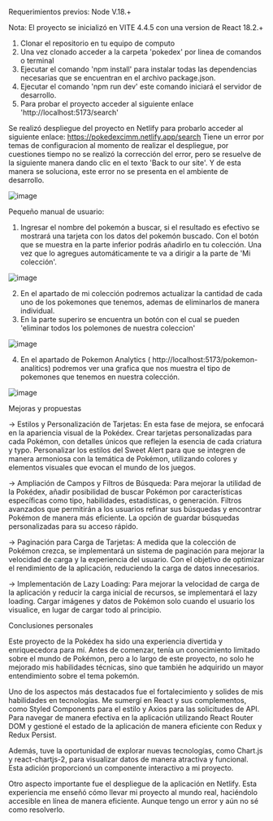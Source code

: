 Requerimientos previos: 
Node V.18.+

Nota: El proyecto se inicializó en VITE 4.4.5 con una version de React 18.2.+

1. Clonar el repositorio en tu equipo de computo
2. Una vez clonado acceder a la carpeta 'pokedex' por linea de comandos o terminal
3. Ejecutar el comando 'npm install' para instalar todas las dependencias necesarias que se encuentran en el archivo package.json.
4. Ejecutar el comando 'npm run dev' este comando iniciará el servidor de desarrollo.
5. Para probar el proyecto acceder al siguiente enlace 'http://localhost:5173/search'


Se realizó despliegue del proyecto en Netlify para probarlo acceder al siguiente enlace: https://pokedexcimm.netlify.app/search
Tiene un error por temas de configuracion al momento de realizar el despliegue, por cuestiones tiempo no se realizó la corrección del error, pero se resuelve de la siguiente manera dando clic en el texto 'Back to our site'. Y de esta manera se soluciona, este error no se presenta en el ambiente de desarrollo.

![image](https://github.com/cesarimm/testreact/assets/29169664/b5275fb8-e37f-4f25-aa0a-8de137ed8c61)

Pequeño manual de usuario:

1. Ingresar el nombre del pokemón a buscar, si el resultado es efectivo se mostrará una tarjeta con los datos del pokemón buscado. Con el botón que se muestra en la parte inferior podrás añadirlo en tu colección.
   Una vez que lo agregues automáticamente te va a dirigir a la parte de 'Mi colección'.

![image](https://github.com/cesarimm/testreact/assets/29169664/40470fe9-6412-4bc5-adb9-c4d5c9cca4cf)

2. En el apartado de mi colección podremos actualizar la cantidad de cada uno de los pokemones que tenemos, ademas de eliminarlos de manera individual.
3. En la parte superiro se encuentra un botón con el cual se pueden 'eliminar todos los polemones de nuestra coleccion'

![image](https://github.com/cesarimm/testreact/assets/29169664/06250db2-c4ba-4d8d-9833-13eae92e47e2)

4. En el apartado de Pokemon Analytics ( http://localhost:5173/pokemon-analitics) podremos ver una grafica que nos muestra el tipo de pokemones que tenemos en nuestra colección.

 ![image](https://github.com/cesarimm/testreact/assets/29169664/5d7b9b99-eded-4835-8207-783e23cda4e9)
 


 Mejoras y propuestas

-> Estilos y Personalización de Tarjetas:
En esta fase de mejora, se enfocará en la apariencia visual de la Pokédex.
Crear tarjetas personalizadas para cada Pokémon, con detalles únicos que reflejen la esencia de cada criatura y typo.
Personalizar los estilos del Sweet Alert para que se integren de manera armoniosa con la temática de Pokémon, utilizando colores y elementos visuales que evocan el mundo de los juegos.

-> Ampliación de Campos y Filtros de Búsqueda:
Para mejorar la utilidad de la Pokédex, añadir posibilidad de buscar Pokémon por características específicas como tipo, habilidades, estadísticas, o generación.
Filtros avanzados que permitirán a los usuarios refinar sus búsquedas y encontrar Pokémon de manera más eficiente. La opción de guardar búsquedas personalizadas para su acceso rápido.

-> Paginación para Carga de Tarjetas:
A medida que la colección de Pokémon crezca, se implementará un sistema de paginación para mejorar la velocidad de carga y la experiencia del usuario.
Con el objetivo  de optimizar el rendimiento de la aplicación, reduciendo la carga de datos innecesarios.

-> Implementación de Lazy Loading:
Para mejorar la velocidad de carga de la aplicación y reducir la carga inicial de recursos, se implementará el lazy loading. Cargar imágenes y datos de Pokémon solo cuando el usuario los visualice, en lugar de cargar todo al principio.



Conclusiones personales

Este proyecto de la Pokédex ha sido una experiencia divertida y enriquecedora para mí. Antes de comenzar, tenía un conocimiento limitado sobre el mundo de Pokémon, pero a lo largo de este proyecto, no solo he mejorado mis habilidades técnicas, sino que también he adquirido un mayor entendimiento sobre el tema pokemón.

Uno de los aspectos más destacados fue el fortalecimiento y solides de mis habilidades en tecnologías. Me sumergí en React y sus complementos, como Styled Components para el estilo y Axios para las solicitudes de API. Para navegar de manera efectiva en la aplicación utilizando React Router DOM y gestioné el estado de la aplicación de manera eficiente con Redux y Redux Persist.

Además, tuve la oportunidad de explorar nuevas tecnologías, como Chart.js y react-chartjs-2, para visualizar datos de manera atractiva y funcional. Esta adición proporcionó un componente interactivo a mi proyecto.

Otro aspecto importante fue el despliegue de la aplicación en Netlify. Esta experiencia me enseñó cómo llevar mi proyecto al mundo real, haciéndolo accesible en línea de manera eficiente. Aunque tengo un error y aún no sé como resolverlo.
